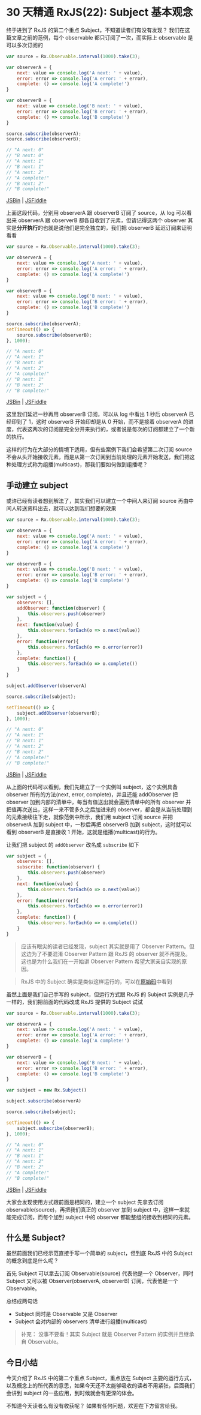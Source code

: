 # 30 天精通 RxJS(22): Subject 基本观念


终于进到了 RxJS 的第二个重点 Subject，不知道读者们有没有发现？ 我们在这篇文章之前的范例，每个 observable 都只订阅了一次，而实际上 observable 是可以多次订阅的

```javascript
var source = Rx.Observable.interval(1000).take(3);

var observerA = {
    next: value => console.log('A next: ' + value),
    error: error => console.log('A error: ' + error),
    complete: () => console.log('A complete!')
}

var observerB = {
    next: value => console.log('B next: ' + value),
    error: error => console.log('B error: ' + error),
    complete: () => console.log('B complete!')
}

source.subscribe(observerA);
source.subscribe(observerB);

// "A next: 0"
// "B next: 0"
// "A next: 1"
// "B next: 1"
// "A next: 2"
// "A complete!"
// "B next: 2"
// "B complete!"

```

[JSBin](https://jsbin.com/fopime/3/edit?js,console) | [JSFiddle](https://jsfiddle.net/kkxp8551/1/)

上面这段代码，分别用 observerA 跟 observerB 订阅了 source，从 log 可以看出来 observerA 跟 observerB 都各自收到了元素，但请记得这两个 observer 其实是**分开执行**的也就是说他们是完全独立的，我们把 observerB 延迟订阅来证明看看

```javascript
var source = Rx.Observable.interval(1000).take(3);

var observerA = {
    next: value => console.log('A next: ' + value),
    error: error => console.log('A error: ' + error),
    complete: () => console.log('A complete!')
}

var observerB = {
    next: value => console.log('B next: ' + value),
    error: error => console.log('B error: ' + error),
    complete: () => console.log('B complete!')
}

source.subscribe(observerA);
setTimeout(() => {
    source.subscribe(observerB);
}, 1000);

// "A next: 0"
// "A next: 1"
// "B next: 0"
// "A next: 2"
// "A complete!"
// "B next: 1"
// "B next: 2"
// "B complete!"

```

[JSBin](https://jsbin.com/fopime/5/edit?js,console) | [JSFiddle](https://jsfiddle.net/kkxp8551/2/)

这里我们延迟一秒再用 observerB 订阅，可以从 log 中看出 1 秒后 observerA 已经印到了 1，这时 observerB 开始印却是从 0 开始，而不是接着 observerA 的进度，代表这两次的订阅是完全分开来执行的，或者说是每次的订阅都建立了一个新的执行。

这样的行为在大部分的情境下适用，但有些案例下我们会希望第二次订阅 source 不会从头开始接收元素，而是从第一次订阅到当前处理的元素开始发送，我们把这种处理方式称为组播(multicast)，那我们要如何做到组播呢？

## 手动建立 subject

或许已经有读者想到解法了，其实我们可以建立一个中间人来订阅 source 再由中间人转送资料出去，就可以达到我们想要的效果

```javascript
var source = Rx.Observable.interval(1000).take(3);

var observerA = {
    next: value => console.log('A next: ' + value),
    error: error => console.log('A error: ' + error),
    complete: () => console.log('A complete!')
}

var observerB = {
    next: value => console.log('B next: ' + value),
    error: error => console.log('B error: ' + error),
    complete: () => console.log('B complete!')
}

var subject = {
    observers: [],
    addObserver: function(observer) {
        this.observers.push(observer)
    },
    next: function(value) {
        this.observers.forEach(o => o.next(value))    
    },
    error: function(error){
        this.observers.forEach(o => o.error(error))
    },
    complete: function() {
        this.observers.forEach(o => o.complete())
    }
}

subject.addObserver(observerA)

source.subscribe(subject);

setTimeout(() => {
    subject.addObserver(observerB);
}, 1000);

// "A next: 0"
// "A next: 1"
// "B next: 1"
// "A next: 2"
// "B next: 2"
// "A complete!"
// "B complete!"

```

[JSBin](https://jsbin.com/fopime/6/edit?js,console) | [JSFiddle](https://jsfiddle.net/kkxp8551/3/)

从上面的代码可以看到，我们先建立了一个实例叫 subject，这个实例具备 observer 所有的方法(next, error, complete)，并且还能 addObserver 把 observer 加到内部的清单中，每当有值送出就会遍历清单中的所有 observer 并把值再次送出，这样一来不管多久之后加进来的 observer，都会是从当前处理到的元素接续往下走，就像范例中所示，我们用 subject 订阅 source 并把 observerA 加到 subject 中，一秒后再把 observerB 加到 subject，这时就可以看到 observerB 是直接收 1 开始，这就是组播(multicast)的行为。

让我们把 subject 的 `addObserver` 改名成 `subscribe` 如下

```javascript
var subject = {
    observers: [],
    subscribe: function(observer) {
        this.observers.push(observer)
    },
    next: function(value) {
        this.observers.forEach(o => o.next(value))    
    },
    error: function(error){
        this.observers.forEach(o => o.error(error))
    },
    complete: function() {
        this.observers.forEach(o => o.complete())
    }
}

```

> 
> 
> 应该有眼尖的读者已经发现，subject 其实就是用了 Observer Pattern。但这边为了不要混淆 Observer Pattern 跟 RxJS 的 observer 就不再提及。这也是为什么我们在一开始讲 Observer Pattern 希望大家亲自实现的原因。
> 
> 

> 
> 
> RxJS 中的 Subject 确实是类似这样运行的，可以在[原始码](https://github.com/ReactiveX/rxjs/blob/master/src/Subject.ts#L60)中看到
> 
> 

虽然上面是我们自己手写的 subject，但运行方式跟 RxJS 的 Subject 实例是几乎一样的，我们把前面的代码改成 RxJS 提供的 Subject 试试

```javascript
var source = Rx.Observable.interval(1000).take(3);

var observerA = {
    next: value => console.log('A next: ' + value),
    error: error => console.log('A error: ' + error),
    complete: () => console.log('A complete!')
}

var observerB = {
    next: value => console.log('B next: ' + value),
    error: error => console.log('B error: ' + error),
    complete: () => console.log('B complete!')
}

var subject = new Rx.Subject()

subject.subscribe(observerA)

source.subscribe(subject);

setTimeout(() => {
    subject.subscribe(observerB);
}, 1000);

// "A next: 0"
// "A next: 1"
// "B next: 1"
// "A next: 2"
// "B next: 2"
// "A complete!"
// "B complete!"

```

[JSBin](https://jsbin.com/fopime/7/edit?js,console) | [JSFiddle](https://jsfiddle.net/kkxp8551/4/)

大家会发现使用方式跟前面是相同的，建立一个 subject 先拿去订阅 observable(source)，再把我们真正的 observer 加到 subject 中，这样一来就能完成订阅，而每个加到 subject 中的 observer 都能整组的接收到相同的元素。

## 什么是 Subject?

虽然前面我们已经示范直接手写一个简单的 subject，但到底 RxJS 中的 Subject 的概念到底是什么呢？

首先 Subject 可以拿去订阅 Observable(source) 代表他是一个 Observer，同时 Subject 又可以被 Observer(observerA, observerB) 订阅，代表他是一个 Observable。

总结成两句话

*   Subject 同时是 Observable 又是 Observer
*   Subject 会对内部的 observers 清单进行组播(multicast)

> 
> 
> 补充： 没事不要看！其实 Subject 就是 Observer Pattern 的实例并且继承自 Observable。
> 
> 

## 今日小结

今天介绍了 RxJS 中的第二个重点 Subject，重点放在 Subject 主要的运行方式，以及概念上的所代表的意思，如果今天还不太能够吸收的读者不用紧张，后面我们会讲到 subject 的一些应用，到时候就会有更深的体会。

不知道今天读者么有没有收获呢？ 如果有任何问题，欢迎在下方留言给我。
